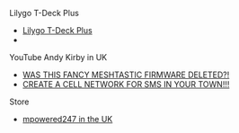 Lilygo T-Deck Plus

+ [Lilygo T-Deck Plus](https://www.lilygo.cc/products/t-deck-plus?bg_ref=xknMV5FzPY)
+ 


YouTube Andy Kirby in UK
+ [WAS THIS FANCY MESHTASTIC FIRMWARE DELETED?!](https://youtu.be/Xo8VhT1_VwM?si=sUDfjNN-eIbQilxM)
+ [CREATE A CELL NETWORK FOR SMS IN YOUR TOWN!!!](https://youtu.be/-JJK7gG_N2A?si=BSc6X5BUXIqTXSuy)


Store
+ [mpowered247 in the UK](https://mpowered247.com/)
